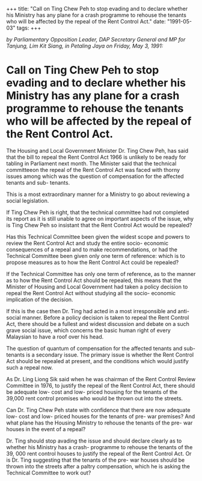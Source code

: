 +++ 
title: "Call on Ting Chew Peh to stop evading and to declare whether his Ministry has any plane for a crash programme to rehouse the tenants who will be affected by the repeal of the Rent Control Act."
date: "1991-05-03"
tags:
+++

_by Parliamentary Opposition Leader, DAP Secretary General and MP for Tanjung, Lim Kit Siang, in Petaling Jaya on Friday, May 3, 1991:_

# Call on Ting Chew Peh to stop evading and to declare whether his Ministry has any plane for a crash programme to rehouse the tenants who will be affected by the repeal of the Rent Control Act.

The Housing and Local Government Minister Dr. Ting Chew Peh, has said that the bill to repeal the Rent Control Act 1966 is unlikely to be ready for tabling in Parliament next month. The Minister said that the technical committeeon the repeal of the Rent Control Act was faced with thorny issues among which was the question of compensation for the affected tenants and sub- tenants.</u>

This is a most extraordinary manner for a Ministry to go about reviewing a social legislation.

If Ting Chew Peh is right, that the technical committee had not completed its report as it is still unable to agree on important aspects of the issue, why is Ting Chew Peh so insistant that the Rent Control Act would be repealed?

Has this Technical Committee been given the widest scope and powers to review the Rent Control Act and study the entire socio- economic consequences of a repeal and to make recommendations, or had the Technical Committee been given only one term of reference: which is to propose measures as to how the Rent Control Act could be repealed?

If the Technical Committee has only one term of reference, as to the manner as to how the Rent Control Act should be repealed, this means that the Minister of Housing and Local Government had taken a policy decision to repeal the Rent Control Act without studying all the socio- economic implication of the decision.

If this is the case then Dr. Ting had acted in a most irresponsible and anti- social manner.
Before a policy  decision is taken to repeal the Rent Control Act, there should be a fullest and widest discussion and debate on a such grave social issue, which concerns the basic human right of every Malaysian to have a roof over his head.

The question of quantum of compensation for the affected tenants and sub- tenants is a secondary issue. The primary issue is whether the Rent Control Act should be repealed at present, and the conditions which would justify such a repeal now.

As Dr. Ling Liong Sik said when he was chairman of the Rent Control Review Committee in 1976, to justify the repeal of the Rent Control Act, there should be adequate low- cost and low- priced housing for the tenants of the 39,000 rent control promises who would be thrown out into the streets.

Can Dr. Ting Chew Peh state with confidence that there are now adequate low- cost and low- priced houses for the tenants of pre- war premises? And what plane has the Housing Ministry to rehouse the tenants of the pre- war houses in the event of a repeal?

Dr. Ting should stop avading the issue and should declare clearly as to whether his Ministry has a crash- programme to rehouse the tenants of the 39, 000 rent control houses to justify the repeal of the Rent Control Act. Or is Dr. Ting suggesting that the tenants of the pre- war houses should be thrown into the streets after a paltry compensation, which he is asking the Technical Committee to work out?
 
